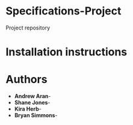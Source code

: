 # Specifications-Project
Project repository 
# Installation instructions

# Authors
* **Andrew Aran**- 
* **Shane Jones**-
* **Kira Herb**- 
* **Bryan Simmons**- 
